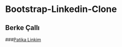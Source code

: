 ﻿# Bootstrap-Linkedin-Clone
 ## Berke Çallı

###[Patika Linkim](https://app.patika.dev/verkillius)

